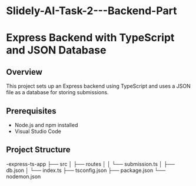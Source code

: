# Slidely-AI-Task-2---Backend-Part

# Express Backend with TypeScript and JSON Database

## Overview

This project sets up an Express backend using TypeScript and uses a JSON file as a database for storing submissions.

## Prerequisites

- Node.js and npm installed
- Visual Studio Code

## Project Structure

-express-ts-app
  ├── src
  │ ├── routes
  │ │ └── submission.ts
  │ ├── db.json
  │ └── index.ts
  ├── tsconfig.json
  ├── package.json
  └── nodemon.json

  
